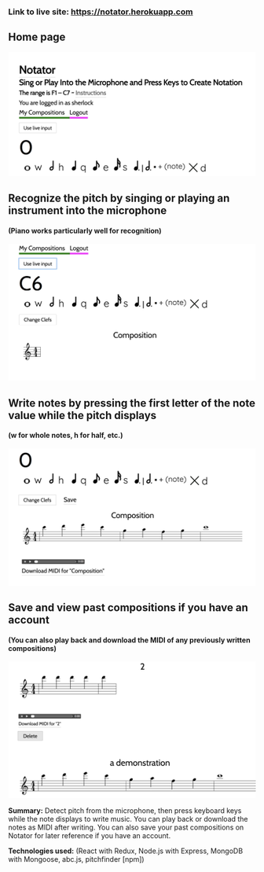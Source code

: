 ### Link to live site: https://notator.herokuapp.com
## Home page

![Home Page](https://github.com/Blakesters/notator/blob/master/screenshots/home.png)

## Recognize the pitch by singing or playing an instrument into the microphone
#### (Piano works particularly well for recognition)

![Pitch recognition](https://github.com/Blakesters/notator/blob/master/screenshots/pitch.png)

## Write notes by pressing the first letter of the note value while the pitch displays
#### (w for whole notes, h for half, etc.)

![Written notes](https://github.com/Blakesters/notator/blob/master/screenshots/notes.png)

## Save and view past compositions if you have an account
#### (You can also play back and download the MIDI of any previously written compositions)

![Past compositions](https://github.com/Blakesters/notator/blob/master/screenshots/past_compositions.png)

**Summary:**
Detect pitch from the microphone, then press keyboard keys while the note displays to write music. You can play back or download the notes as MIDI after writing. You can also save your past compositions on Notator for later reference if you have an account.

**Technologies used:** 
(React with Redux, Node.js with Express, MongoDB with Mongoose, abc.js, pitchfinder [npm])
